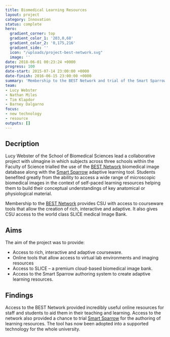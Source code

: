 ```yaml
---
title: Biomedical Learning Resources
layout: project
category: Innovation
status: complete
hero:
  gradient_corner: top
  gradient_color_1: '203,0,68'
  gradient_color_2: '0,175,216'
  gradient_side: ''
  icon: "/uploads/project-best-network.svg"
  image: ''
date: 2018-06-01 00:23:24 +0000
progress: 100
date-start: 2015-07-14 23:00:00 +0000
date-finish: 2016-06-15 23:00:00 +0000
summary: 'Membership to the BEST Network and trial of the Smart Sparrow learning tool. '
team:
- Lucy Webster
- Nathan Miles
- Tim Klapdor
- Barney Dalgarno
focus:
- new technology
- resource
outputs: []
---
```

## Decription

Lucy Webster of the School of Biomedical Sciences lead a collaborative project with uImagine in which subjects across three schools within the Faculty of Science trialled the use of the [BEST Network](https://www.best.edu.au/) biomedical image database along with the [Smart Sparrow](https://www.smartsparrow.com/) adaptive learning tool. Students benefited greatly from the ability to access a wide range of microscopic biomedical images in the context of self-paced learning resources helping them to build their conceptual understandings of key anatomical or physiological material.

Membership to the [BEST Network](https://www.best.edu.au/) provides CSU with access to courseware tools that allow the creation of rich, interactive and adaptive. It also gives CSU access to the world class SLICE medical Image Bank.

## Aims

The aim of the project was to provide:

* Access to rich, interactive and adaptive courseware.
* Online tools that allow access to virtual lab environments and imaging resources
* Access to SLICE – a premium cloud-based biomedical image bank.
* Access to the Smart Sparrow authoring system to create adaptive learning resources.

## Findings

Access to the BEST Network provided incredibly useful online resources for staff and students to aid them in their teaching and learning. Access to the network also provided a chance to trial [Smart Sparrow](https://www.smartsparrow.com/) for the authoring of learning resources. The tool has now been adopted into a supported technology for the whole university.
